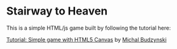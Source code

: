 # Stairway to HeavenThis is a simple HTML/js game built by following the tutorial here:[Tutorial: Simple game with HTML5 Canvas](http://michalbe.blogspot.com/2010/09/simple-game-with-html5-canvas-part-1.html) by [Michal Budzynski](http://michalbe.blogspot.com/)